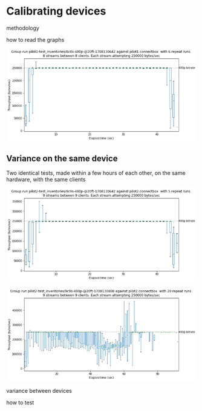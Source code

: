 # Calibrating devices

methodology

how to read the graphs

![p1-8c8s-early]

## Variance on the same device

Two identical tests, made within a few hours of each other, on the same hardware, with the same clients


![Early Test (full throughput for all clients for the entirety of the test)][p2-9c9s-early]


![Late Test (full throughput for most clients, with some underperformers, and drop-off in throughput part-way through the test)][p2-9c9s-late]


variance between devices

how to test



[p1-8c8s-early]: calibration_images/pilot1_8c8s-480p-@20ft-1708130642.png "Pilot1 8x480p streams @20ft (early test)"
[p2-9c9s-early]: calibration_images/pilot2_9c9s-480p-@20ft-1708130642.png "Pilot1 9x480p streams @20ft (early test)"
[p2-9c9s-late]:  calibration_images/pilot2_9c9s-480p-@20ft-1708130808.png "Pilot1 9x480p streams @20ft (late test)"
